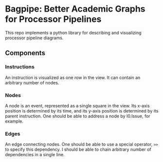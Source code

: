 # Bagpipe: Better Academic Graphs for Processor Pipelines

This repo implements a python library for describing and visualizing processor pipeline diagrams. 

## Components

### Instructions
An instruction is visualized as one row in the view. It can contain an arbitrary number of nodes. 

### Nodes
A node is an event, represented as a single square in the view. Its x-axis position is determined by its time, and its y-axis position is determined by its parent instruction.
One should be able to address a node by I0.Issue, for example.

### Edges
An edge connecting nodes. One should be able to use a special operator, `>>` to specify this dependency. I should be able to chain arbitrary number of dependencies in a single line. 